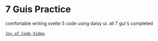 # 7 Guis Practice
 comfortable writing svelte 5 code using daisy ui. all 7 gui's completed

[`Joy of Code Video`](https://www.youtube.com/watch?v=afLUZz_7ySc&t).

